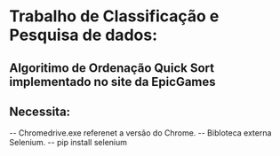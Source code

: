 # Trabalho de Classificação e Pesquisa de dados:
## Algoritimo de Ordenação Quick Sort implementado no site da EpicGames


## Necessita:
-- Chromedrive.exe referenet a versão do Chrome.
-- Bibloteca externa Selenium.
   -- pip install selenium
